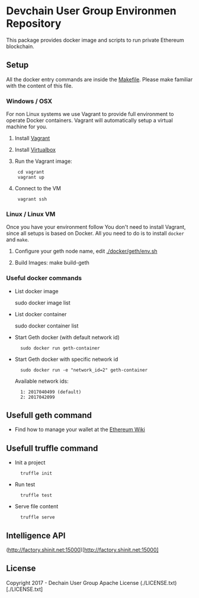 
# Devchain User Group Environmen Repository

This package provides docker image and scripts to run private Ethereum blockchain.

## Setup

All the docker entry commands are inside the [Makefile](https://github.com/DevchainUserGroup/environment/blob/reorganization/Makefile). Please make familiar with the content of this file.

### Windows / OSX

For non Linux systems we use Vagrant to provide  full environment to operate Docker containers.
Vagrant will automatically setup a virtual machine for you.

1. Install [Vagrant](https://www.vagrantup.com/downloads)
1. Install [Virtualbox](https://www.virtualbox.org/wiki/Downloads)
1. Run the Vagrant image:

		cd vagrant
		vagrant up

1. Connect to the VM

		vagrant ssh



### Linux / Linux VM

Once you have your environment follow
You don't need to install Vagrant, since all setups is based on Docker. All you need to do is to install `docker` and `make`.

1. Configure your geth node name, edit [./docker/geth/env.sh](./docker/geth/env.sh)

2. Build Images:
		make build-geth



### Useful docker commands

+ List docker image

	sudo docker image list

+ List docker container

	sudo docker container list

+ Start Geth docker (with default network id)

		sudo docker run geth-container

+ Start Geth docker with specific network id

		sudo docker run -e "network_id=2" geth-container

	Available network ids:

		1: 2017040499 (default)
		2: 2017042099

## Usefull geth command

+ Find how to manage your wallet at the [Ethereum Wiki](https://github.com/ethereum/go-ethereum/wiki/Managing-your-accounts)


## Usefull truffle command

+ Init a project

		truffle init

+ Run test

		truffle test

+ Serve file content

		truffle serve


## Intelligence API

(http://factory.shinit.net:15000)[http://factory.shinit.net:15000]


## License

Copyright 2017 - Dechain User Group
Apache License (./LICENSE.txt)[./LICENSE.txt]

